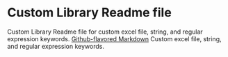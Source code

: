 # Custom Library Readme file

Custom Library Readme file for custom excel file, string, and regular expression keywords.
[Github-flavored Markdown](https://guides.github.com/features/mastering-markdown/)
Custom excel file, string, and regular expression keywords.